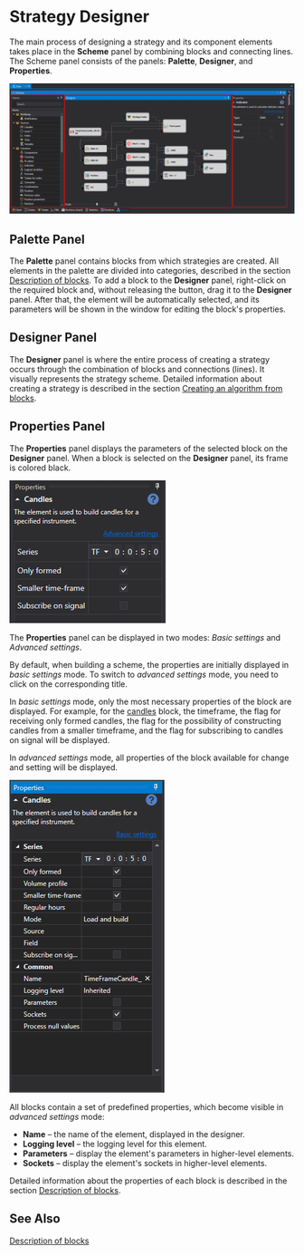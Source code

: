 # Strategy Designer

The main process of designing a strategy and its component elements takes place in the **Scheme** panel by combining blocks and connecting lines. The Scheme panel consists of the panels: **Palette**, **Designer**, and **Properties**.

![Designer Designer schemes strategies and component elements 00](../images/Designer_Designer_schemes_strategies_and_component_elements_00.png)

## Palette Panel

The **Palette** panel contains blocks from which strategies are created. All elements in the palette are divided into categories, described in the section [Description of blocks](Designer_Description_of_elements.md). To add a block to the **Designer** panel, right-click on the required block and, without releasing the button, drag it to the **Designer** panel. After that, the element will be automatically selected, and its parameters will be shown in the window for editing the block's properties.

## Designer Panel

The **Designer** panel is where the entire process of creating a strategy occurs through the combination of blocks and connections (lines). It visually represents the strategy scheme. Detailed information about creating a strategy is described in the section [Creating an algorithm from blocks](Designer_Algorithm_creation_of_elements.md).

## Properties Panel

The **Properties** panel displays the parameters of the selected block on the **Designer** panel. When a block is selected on the **Designer** panel, its frame is colored black.

![Designer The Properties Panel 00](../images/Designer_Properties_Panel_00.png)

The **Properties** panel can be displayed in two modes: *Basic settings* and *Advanced settings*.

By default, when building a scheme, the properties are initially displayed in *basic settings* mode. To switch to *advanced settings* mode, you need to click on the corresponding title.

In *basic settings* mode, only the most necessary properties of the block are displayed. For example, for the [candles](Designer_Candles.md) block, the timeframe, the flag for receiving only formed candles, the flag for the possibility of constructing candles from a smaller timeframe, and the flag for subscribing to candles on signal will be displayed.

In *advanced settings* mode, all properties of the block available for change and setting will be displayed.

![Designer The Properties Panel 00](../images/Designer_Properties_Panel_01.png)

All blocks contain a set of predefined properties, which become visible in *advanced settings* mode:

- **Name** – the name of the element, displayed in the designer.
- **Logging level** – the logging level for this element.
- **Parameters** – display the element's parameters in higher-level elements.
- **Sockets** – display the element's sockets in higher-level elements.

Detailed information about the properties of each block is described in the section [Description of blocks](Designer_Description_of_elements.md).

## See Also

[Description of blocks](Designer_Description_of_elements.md)
